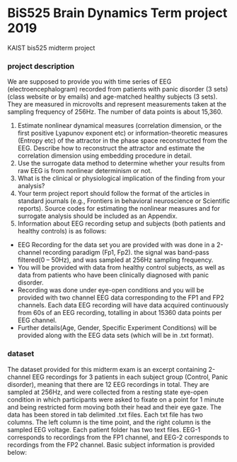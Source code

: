 # BiS525 Brain Dynamics Term project 2019
KAIST bis525 midterm project

### project description
We are supposed to provide you with time series of EEG (electroencephalogram) recorded from patients with
panic disorder (3 sets) (class website or by emails) and age-matched healthy subjects (3 sets). They are
measured in microvolts and represent measurements taken at the sampling frequency of 256Hz. The number
of data points is about 15,360.
1. Estimate nonlinear dynamical measures (correlation dimension, or the first positive Lyapunov exponent etc)
or information-theoretic measures (Entropy etc) of the attractor in the phase space reconstructed from the
EEG. Describe how to reconstruct the attractor and estimate the correlation dimension using embedding
procedure in detail.
2. Use the surrogate data method to determine whether your results from raw EEG is from nonlinear
determinism or not.
3. What is the clinical or physiological implication of the finding from your analysis?
4. Your term project report should follow the format of the articles in standard journals (e.g., Frontiers in
behavioral neuroscience or Scientific reports). Source codes for estimating the nonlinear measures and for
surrogate analysis should be included as an Appendix.
5. Information about EEG recording setup and subjects (both patients and healthy controls) is as follows:
- EEG Recording for the data set you are provided with was done in a 2-channel recording paradigm (Fp1, Fp2).
the signal was band-pass filtered(0 – 50Hz), and was sampled at 256Hz sampling frequency.
- You will be provided with data from healthy control subjects, as well as data from patients who have been
clinically diagnosed with panic disorder.
- Recording was done under eye-open conditions and you will be provided with two channel EEG data
corresponding to the FP1 and FP2 channels. Each data EEG recording will have data acquired continuously
from 60s of an EEG recording, totalling in about 15360 data points per EEG channel.
- Further details(Age, Gender, Specific Experiment Conditions) will be provided along with the EEG data sets
(which will be in .txt format).

### dataset 
The dataset provided for this midterm exam is an excerpt containing 2-channel EEG recordings for 3
patients in each subject group (Control, Panic disorder), meaning that there are 12 EEG recordings in
total.
They are sampled at 256Hz, and were collected from a resting state eye-open condition in which
participants were asked to fixate on a point for 1 minute and being restricted form moving both their
head and their eye gaze.
The data has been stored in tab delimited .txt files. Each txt file has two columns. The left column is the
time point, and the right column is the sampled EEG voltage.
Each patient folder has two text files. EEG-1 corresponds to recordings from the FP1 channel, and EEG-2
corresponds to recordings from the FP2 channel.
Basic subject information is provided below:
